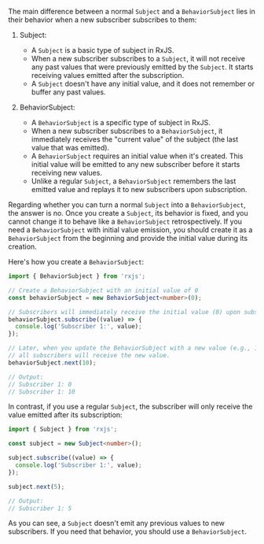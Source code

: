 The main difference between a normal `Subject` and a `BehaviorSubject` lies in their behavior when a new subscriber subscribes to them:

1. Subject:
   - A `Subject` is a basic type of subject in RxJS.
   - When a new subscriber subscribes to a `Subject`, it will not receive any past values that were previously emitted by the `Subject`. It starts receiving values emitted after the subscription.
   - A `Subject` doesn't have any initial value, and it does not remember or buffer any past values.

2. BehaviorSubject:
   - A `BehaviorSubject` is a specific type of subject in RxJS.
   - When a new subscriber subscribes to a `BehaviorSubject`, it immediately receives the "current value" of the subject (the last value that was emitted).
   - A `BehaviorSubject` requires an initial value when it's created. This initial value will be emitted to any new subscriber before it starts receiving new values.
   - Unlike a regular `Subject`, a `BehaviorSubject` remembers the last emitted value and replays it to new subscribers upon subscription.

Regarding whether you can turn a normal `Subject` into a `BehaviorSubject`, the answer is no. Once you create a `Subject`, its behavior is fixed, and you cannot change it to behave like a `BehaviorSubject` retrospectively. If you need a `BehaviorSubject` with initial value emission, you should create it as a `BehaviorSubject` from the beginning and provide the initial value during its creation.

Here's how you create a `BehaviorSubject`:

```typescript
import { BehaviorSubject } from 'rxjs';

// Create a BehaviorSubject with an initial value of 0
const behaviorSubject = new BehaviorSubject<number>(0);

// Subscribers will immediately receive the initial value (0) upon subscription
behaviorSubject.subscribe((value) => {
  console.log('Subscriber 1:', value);
});

// Later, when you update the BehaviorSubject with a new value (e.g., 10),
// all subscribers will receive the new value.
behaviorSubject.next(10);

// Output:
// Subscriber 1: 0
// Subscriber 1: 10
```

In contrast, if you use a regular `Subject`, the subscriber will only receive the value emitted after its subscription:

```typescript
import { Subject } from 'rxjs';

const subject = new Subject<number>();

subject.subscribe((value) => {
  console.log('Subscriber 1:', value);
});

subject.next(5);

// Output:
// Subscriber 1: 5
```

As you can see, a `Subject` doesn't emit any previous values to new subscribers. If you need that behavior, you should use a `BehaviorSubject`.